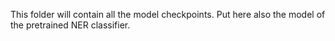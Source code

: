 This folder will contain all the model checkpoints. Put here also the model of the pretrained NER classifier.

